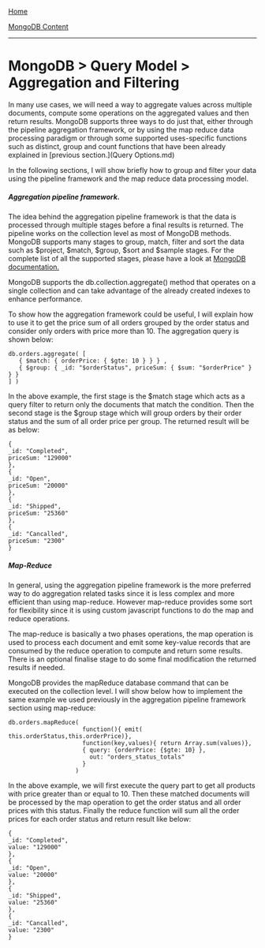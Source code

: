 [Home](../../index.md)

[MongoDB Content](../MongoDB.md)
___

# MongoDB > Query Model > Aggregation and Filtering


In many use cases, we will need a way to aggregate values across multiple documents, compute some operations on the aggregated values and then return results.  MongoDB supports three ways to do just that, either through the pipeline aggregation framework, or by using the map reduce data processing paradigm or through some supported uses-specific functions such as distinct, group and count functions that have been already explained in [previous section.](Query Options.md)


In the following sections, I will show briefly how to group and filter your data using the pipeline framework and the map reduce data processing model.

##### Aggregation pipeline framework.

The idea behind the aggregation pipeline framework is that the data is processed through multiple stages before a final results is returned. The pipeline works on the collection level as most of MongoDB methods. MongoDB supports many stages to group, match, filter and sort the data such as $project, $match, $group, $sort and $sample stages. For the complete list of all the supported stages, please have a look at [MongoDB documentation.](https://docs.mongodb.org/manual/reference/operator/aggregation/#aggregation-pipeline-operator-reference)

MongoDB supports the db.collection.aggregate() method that operates on a single collection and can take advantage of the already created indexes to enhance performance.


To show how the aggregation framework could be useful, I will explain how to use it to get the price sum of all orders grouped by the order status and consider only orders with price more than 10. The aggregation query is shown below:

````
db.orders.aggregate( [
   { $match: { orderPrice: { $gte: 10 } } } ,
   { $group: { _id: "$orderStatus", priceSum: { $sum: "$orderPrice" } } }
] )
````

In the above example, the first stage is the $match stage which acts as a query filter to return only the documents that match the condition. Then the second stage is the $group stage which will group orders by their order status and the sum of all order price per group. The returned result will be as below:


````
{
_id: "Completed",
priceSum: "129000"
},
{
_id: "Open",
priceSum: "20000"
},
{
_id: "Shipped",
priceSum: "25360"
},
{
_id: "Cancalled",
priceSum: "2300"
}
````


##### Map-Reduce

In general, using the aggregation pipeline framework is the more preferred way to do aggregation related tasks since it is less complex and more efficient than using map-reduce. However map-reduce provides some sort for flexibility since it is using custom javascript functions to do the map and reduce operations.


The map-reduce is basically a two phases operations, the map operation is used to process each document and emit some key-value records that are consumed by the reduce operation to compute and return some results. There is an optional finalise stage to do some final modification the returned results if needed.

MongoDB provides the mapReduce database command that can be executed on the collection level. I will show below how to implement the same example we used previously in the aggregation pipeline framework section using map-reduce:

````
db.orders.mapReduce(
                     function(){ emit( this.orderStatus,this.orderPrice)},
                     function(key,values){ return Array.sum(values)},
                     { query: {orderPrice: {$gte: 10} },
                       out: "orders_status_totals" 
                     }
                   )
````

In the above example, we will first execute the query part to get all products with price greater than or equal to 10. Then these matched documents will be processed by the map operation to get the order status and all order prices with this status. Finally the reduce function will sum all the order prices for each order status and return result like below:

````
{
_id: "Completed",
value: "129000"
},
{
_id: "Open",
value: "20000"
},
{
_id: "Shipped",
value: "25360"
},
{
_id: "Cancalled",
value: "2300"
}
````



